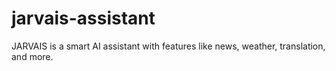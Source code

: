 # jarvais-assistant
JARVAIS is a smart AI assistant with features like news, weather, translation, and more.
